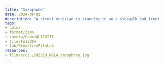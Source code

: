 ```yaml
---
title: "Saxophone"
date: 2024-08-02
description: "A street musician is standing in on a sidewalk and front of a cross walk with some people and trees which are in the bright sunshine. The musician standing in the shade is an older black man with short gray hair is playing a large shiny saxophone wearing a wearing t-shirt and black jeans with serval colorful patches. "
tags:
- color
- format/35mm
- camera/CanonQL17GIII
- film/Fuji200
- lab/BrooktreeFilmLab
resources:
- film/src:./202310_NOLA_saxophone.jpg
---
```

